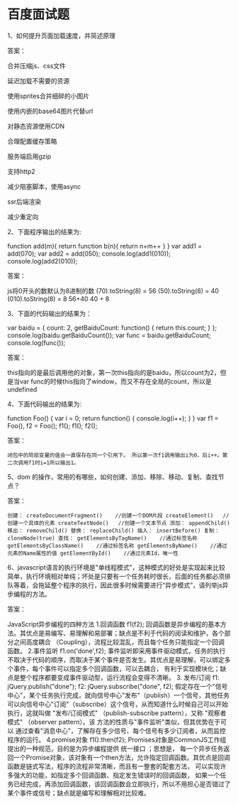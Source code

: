 # 百度面试题

1、如何提升页面加载速度，并简述原理

答案：

 合并压缩js、css文件

 延迟加载不需要的资源

 使用sprites合并细碎的小图片

 使用内嵌的base64图片代替url

 对静态资源使用CDN

 合理配置缓存策略

 服务端启用gzip

 支持http2

 减少阻塞脚本，使用async

 ssr后端渲染

 减少重定向

2、下面程序输出的结果为:

function add(m){
    return function b(n){
        return n+m++
    }
}
var add1 = add(070);
var add2 = add(050);
console.log(add1(010));
console.log(add2(010));

答案：

js将0开头的数默认为8进制的数
(70).toString(8) = 56
(50).toString(8) = 40
(010).toString(8) = 8
56+40    40 + 8

3、下面的代码输出的结果为：

var baidu = {
    count: 2,
    getBaiduCount: function() {
        return this.count;
    }
};
console.log(baidu.getBaiduCount());
var func = baidu.getBaiduCount;
console.log(func());

答案：

this指向的是最后调用他的对象，第一次this指向的是baidu，所以count为2，但是当var func的时候this指向了window，而又不存在全局的count，所以是undefined

4、下面代码输出的结果为:

function Foo() {
    var i = 0;
    return function() {
        console.log(i++);
    }
}
var f1 = Foo(),
f2 = Foo();
f1();
f1();
f2();

答案：

 	闭包中的局部变量的值会一直保存在同一个引用下。 所以第一次f1调用输出i为0，后i++。第二次调用f1时i=1所以输出1。

5、dom 的操作，常用的有哪些，如何创建、添加、移除、移动、复制、查找节点？

答案：

 `
 创建：
       createDocumentFragment()    //创建一个DOM片段
       createElement()   //创建一个具体的元素
       createTextNode()   //创建一个文本节点
 添加：
     appendChild()
 移出：
     removeChild()
 替换：
       replaceChild()
 插入：
       insertBefore()
 复制：
       cloneNode(true)
 查找：
       getElementsByTagName()    //通过标签名称
       getElementsByClassName()    //通过标签名称
       getElementsByName()    //通过元素的Name属性的值
       getElementById()    //通过元素Id，唯一性
 `

6、javascript语言的执行环境是"单线程模式"，这种模式的好处是实现起来比较简单，执行环境相对单纯；坏处是只要有一个任务耗时很长，后面的任务都必须排队等着，会拖延整个程序的执行，因此很多时候需要进行“异步模式”，请列举js异步编程的方法。

答案：

JavaScript异步编程的四种方法
1.回调函数
f1(f2);
回调函数是异步编程的基本方法。其优点是易编写、易理解和易部署；缺点是不利于代码的阅读和维护，各个部分之间高度耦合 （Coupling），流程比较混乱，而且每个任务只能指定一个回调函数。
2.事件监听
f1.on('done',f2);
事件监听即采用事件驱动模式，任务的执行不取决于代码的顺序，而取决于某个事件是否发生。其优点是易理解，可以绑定多个事件，每个事件可以指定多个回调函数，可以去耦合， 有利于实现模块化；缺点是整个程序都要变成事件驱动型，运行流程会变得不清晰。
3.  发布/订阅
f1: jQuery.publish("done");
f2: jQuery.subscribe("done", f2);
假定存在一个"信号中心"，某个任务执行完成，就向信号中心"发布"（publish）一个信号，其他任务可以向信号中心"订阅"（subscribe）这个信号，从而知道什么时候自己可以开始执行，这就叫做 "发布/订阅模式" （publish-subscribe pattern），又称 "观察者模式" （observer pattern）。该 方法的性质与"事件监听"类似，但其优势在于可以 通过查看"消息中心"，了解存在多少信号、每个信号有多少订阅者，从而监控程序的运行。
4.promise对象
f1().then(f2);
Promises对象是CommonJS工作组提出的一种规范，目的是为异步编程提供 统一接口 ；思想是， 每一个异步任务返回一个Promise对象，该对象有一个then方法，允许指定回调函数。其优点是回调函数是链式写法，程序的流程非常清晰，而且有一整套的配套方法， 可以实现许多强大的功能，如指定多个回调函数、指定发生错误时的回调函数， 如果一个任务已经完成，再添加回调函数，该回调函数会立即执行，所以不用担心是否错过了某个事件或信号；缺点就是编写和理解相对比较难。

